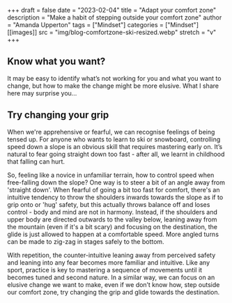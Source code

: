 +++ 
draft = false
date = "2023-02-04"
title = "Adapt your comfort zone"
description = "Make a habit of stepping outside your comfort zone"
author = "Amanda Upperton"
tags = ["Mindset"]
categories = ["Mindset"]
[[images]]
  src = "img/blog-comfortzone-ski-resized.webp"
  stretch = "v"
+++

## Know what you want?

It may be easy to identify what’s not working for you and what you want to change, but how to make the change might be more elusive. What I share here may surprise you…


## Try changing your grip

When we're apprehensive or fearful, we can recognise feelings of being tensed up.
For anyone who wants to learn to ski or snowboard, controlling speed down a slope is an obvious skill that requires mastering early on. It’s natural to fear going straight down too fast - after all, we learnt in childhood that falling can hurt.

So, feeling like a novice in unfamiliar terrain, how to control speed when free-falling down the slope? One way is to steer a bit of an angle away from 'straight down'. When fearful of going a bit too fast for comfort, there's an intuitive tendency to throw the shoulders inwards towards the slope as if to grip onto or 'hug' safety, but this actually throws balance off and loses control - body and mind are not in harmony.  Instead, if the shoulders and upper body are directed outwards to the valley below, leaning away from the mountain (even if it's a bit scary) and focusing on the destination, the glide is just allowed to happen at a comfortable speed. More angled turns can be made to zig-zag in stages safely to the bottom.

With repetition, the counter-intuitive leaning away from perceived safety and leaning into any fear becomes more familiar and intuitive. Like any sport, practice is key to mastering a sequence of movements until it becomes tuned and second nature. In a similar way, we can focus on an elusive change we want to make, even if we don’t know how, step outside our comfort zone, try changing the grip and glide towards the destination.

